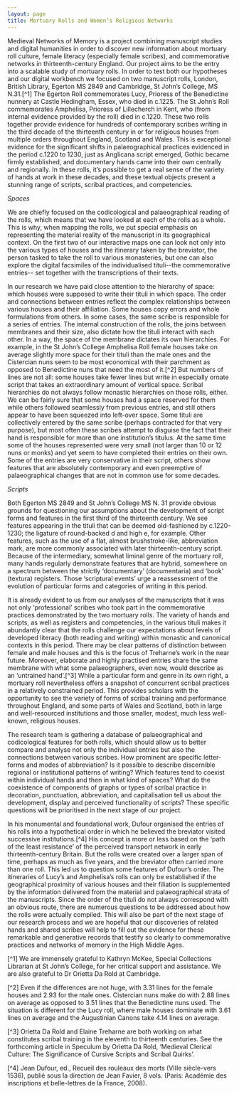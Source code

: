 ```yaml
---
layout: page
title: Mortuary Rolls and Women’s Religious Networks
---
```


Medieval Networks of Memory is a project combining manuscript studies and digital humanities in order to discover new information about mortuary roll culture, female literacy (especially female scribes), and commemorative networks in thirteenth-century England. Our project aims to be the entry into a scalable study of mortuary rolls. In order to test both our hypotheses and our digital workbench we focused on two manuscript rolls, London, British Library, Egerton MS 2849 and Cambridge, St John’s College, MS N.31.[^1] The Egerton Roll commemorates Lucy, Prioress of the Benedictine nunnery at Castle Hedingham, Essex, who died in c.1225. The St John’s Roll commemorates Amphelisa, Prioress of Lillecherch in Kent, who (from internal evidence provided by the roll) died in c.1220. These two rolls together provide evidence for hundreds of contemporary scribes writing in the third decade of the thirteenth century in or for religious houses from multiple orders throughout England, Scotland and Wales. This is exceptional evidence for the significant shifts in palaeographical practices evidenced in the period c.1220 to 1230, just as Anglicana script emerged, Gothic became firmly established, and documentary hands came into their own centrally and regionally. In these rolls, it’s possible to get a real sense of the variety of hands at work in these decades, and these textual objects present a stunning range of scripts, scribal practices, and competencies. 
 
*Spaces*

We are chiefly focused on the codicological and palaeographical reading of the rolls, which means that we have looked at each of the rolls as a whole. This is why, when mapping the rolls, we put special emphasis on representing the material reality of the manuscript in its geographical context. On the first two of our interactive maps one can look not only into the various types of houses and the itinerary taken by the breviator, the person tasked to take the roll to various monasteries, but one can also explore the digital facsimiles of the individualised tituli--the commemorative entries-- set together with the transcriptions of their texts.

In our research we have paid close attention to the hierarchy of space: which houses were supposed to write their tituli in which space. The order and connections between entries reflect the complex relationships between various houses and their affiliation. Some houses copy errors and whole formulations from others. In some cases, the same scribe is responsible for a series of entries. The internal construction of the rolls, the joins between membranes and their size, also dictate how the tituli interact with each other. In a way, the space of the membrane dictates its own hierarchies. For example, in the St John’s College Amphelisa Roll female houses take on average slightly more space for their tituli than the male ones and the Cistercian nuns seem to be most economical with their parchment as opposed to Benedictine nuns that need the most of it.[^2] But numbers of lines are not all: some houses take fewer lines but write in especially ornate script that takes an extraordinary amount of vertical space. Scribal hierarchies do not always follow monastic hierarchies on those rolls, either. We can be fairly sure that some houses had a space reserved for them while others followed seamlessly from previous entries, and still others appear to have been squeezed into left-over space. Some tituli are collectively entered by the same scribe (perhaps contracted for that very purpose), but most often these scribes attempt to disguise the fact that their hand is responsible for more than one institution’s titulus. At the same time some of the houses represented were very small (not larger than 10 or 12 nuns or monks) and yet seem to have completed their entries on their own. Some of the entries are very conservative in their script, others show features that are absolutely contemporary and even preemptive of palaeographical changes that are not in common use for some decades.  

*Scripts*

Both Egerton MS 2849 and St John’s College MS N. 31 provide obvious grounds for questioning our assumptions about the development of script forms and features in the first third of the thirteenth century. We see features appearing in the tituli that can be deemed old-fashioned by c.1220-1230; the ligature of round-backed d and high e, for example. Other features, such as the use of a flat, almost brushstroke-like, abbreviation mark, are more commonly associated with later thirteenth-century script. Because of the intermediary, somewhat liminal genre of the mortuary roll, many hands regularly demonstrate features that are hybrid, somewhere on a spectrum between the strictly ‘documentary’ (documentaria) and ‘book’ (textura) registers. Those ‘scriptural events’ urge a reassessment of the evolution of particular forms and categories of writing in this period.

It is already evident to us from our analyses of the manuscripts that it was not only ‘professional’ scribes who took part in the commemorative practices demonstrated by the two mortuary rolls. The variety of hands and scripts, as well as registers and competencies, in the various tituli makes it abundantly clear that the rolls challenge our expectations about levels of developed literacy (both reading and writing) within monastic and canonical contexts in this period. There may be clear patterns of distinction between female and male houses and this is the focus of Treharne’s work in the near future. Moreover, elaborate and highly practised entries share the same membrane with what some palaeographers, even now, would describe as an ‘untrained hand’.[^3] While a particular form and genre in its own right, a mortuary roll nevertheless offers a snapshot of concurrent scribal practices in a relatively constrained period. This provides scholars with the opportunity to see the variety of forms of scribal training and performance throughout England, and some parts of Wales and Scotland, both in large and well-resourced institutions and those smaller, modest, much less well-known, religious houses.

The research team is gathering a database of palaeographical and codicological features for both rolls, which should allow us to better compare and analyse not only the individual entries but also the connections between various scribes. How prominent are specific letter-forms and modes of abbreviation? Is it possible to describe discernible regional or institutional patterns of writing? Which features tend to coexist within individual hands and then in what kind of spaces? What do the coexistence of components of graphs or types of scribal practice in decoration, punctuation, abbreviation, and capitalisation tell us about the development, display and perceived functionality of scripts? These specific questions will be prioritised in the next stage of our project.

In his monumental and foundational work, Dufour organised the entries of his rolls into a hypothetical order in which he believed the breviator visited successive institutions.[^4] His concept is more or less based on the ‘path of the least resistance’ of the perceived transport network in early thirteenth-century Britain. But the rolls were created over a larger span of time, perhaps as much as five years, and the breviator often carried more than one roll. This led us to question some features of Dufour’s order. The itineraries of Lucy’s and Amphelisa’s rolls can only be established if the geographical proximity of various houses and their filiation is supplemented by the information delivered from the material and palaeographical strata of the manuscripts. Since the order of the tituli do not always correspond with an obvious route, there are numerous questions to be addressed about how the rolls were actually compiled. This will also be part of the next stage of our research process and we are hopeful that our discoveries of related hands and shared scribes will help to fill out the evidence for these remarkable and generative records that testify so clearly to commemorative practices and networks of memory in the High Middle Ages.

[^1] We are immensely grateful to Kathryn McKee, Special Collections Librarian at St John’s College, for her critical support and assistance. We are also grateful to Dr Orietta Da Rold at Cambridge.

[^2] Even if the differences are not huge, with 3.31 lines for the female houses and 2.93 for the male ones. Cistercian nuns make do with 2.88 lines on average as opposed to 3.51 lines that the Benedictine nuns used. The situation is different for the Lucy roll, where male houses dominate with 3.61 lines on average and the Augustinian Canons take 4.14 lines on average.

[^3] Orietta Da Rold and Elaine Treharne are both working on what constitutes scribal training in the eleventh to thirteenth centuries. See the forthcoming article in Speculum by Orietta Da Rold, ‘Medieval Clerical Culture: The Significance of Cursive Scripts and Scribal Quirks’.

[^4] Jean Dufour, ed., Recueil des rouleaux des morts (VIIIe siècle-vers 1536), publié sous la direction de Jean Favier, 8 vols. (Paris: Académie des inscriptions et belle-lettres de la France, 2008). 

